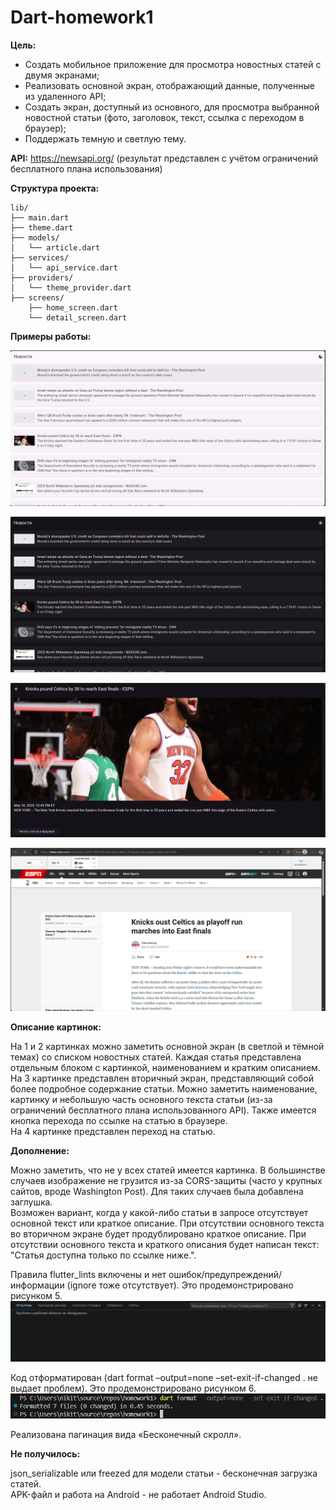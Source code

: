 # Dart-homework1
**Цель:**
- Создать мобильное приложение для просмотра новостных статей с двумя экранами;
- Реализовать основной экран, отображающий данные, полученные из удаленного API;
- Создать экран, доступный из основного, для просмотра выбранной новостной статьи (фото, заголовок, текст, ссылка с переходом в браузер);
- Поддержать темную и светлую тему.

**API:** https://newsapi.org/ (результат представлен с учётом ограничений бесплатного плана использования)

**Структура проекта:**
```text
lib/
├── main.dart
├── theme.dart
├── models/
│   └── article.dart
├── services/
│   └── api_service.dart
├── providers/
│   └── theme_provider.dart
├── screens/
    ├── home_screen.dart
    └── detail_screen.dart
```

**Примеры работы:**

![Screenshot](/assets/scr1.jpg "Светлая тема основного экрана")

![Screenshot](/assets/scr2.JPG "Тёмная тема основного экрана")

![Screenshot](/assets/scr3.JPG "Вторичный экран")

![Screenshot](/assets/scr4.JPG "Переход по ссылке статьи")

**Описание картинок:**

На 1 и 2 картинках можно заметить основной экран (в светлой и тёмной темах) со списком новостных статей. Каждая статья представлена отдельным блоком с картинкой, наименованием и кратким описанием. <br />
На 3 картинке представлен вторичный экран, представляющий собой более подробное содержание статьи. Можно заметить наименование, картинку и небольшую часть основного текста статьи (из-за ограничений бесплатного плана использованного API). Также имеется кнопка перехода по ссылке на статью в браузере. <br />
На 4 картинке представлен переход на статью.

**Дополнение:**

Можно заметить, что не у всех статей имеется картинка. В большинстве случаев изображение не грузится из-за CORS-защиты (часто у крупных сайтов, вроде Washington Post). Для таких случаев была добавлена заглушка. <br />
Возможен вариант, когда у какой-либо статьи в запросе отсутствует основной текст или краткое описание. При отсутствии основного текста во вторичном экране будет продублировано краткое описание. При отсутствии основного текста и краткого описания будет написан текст: "Статья доступна только по ссылке ниже.".

Правила flutter_lints включены и нет ошибок/предупреждений/информации (ignore тоже отсутствует). Это продемонстрировано рисунком 5. <br />
![Screenshot](/assets/scr5.JPG "Просмотр проблем")

Код отформатирован (dart format –output=none –set-exit-if-changed . не выдает проблем). Это продемонстрировано рисунком 6. <br />
![Screenshot](/assets/scr6.JPG "Проверка отформатирования")

Реализована пагинация вида «Бесконечный скролл».

**Не получилось:**

json_serializable или freezed для модели статьи - бесконечная загрузка статей. <br />
APK-файл и работа на Android - не работает Android Studio.